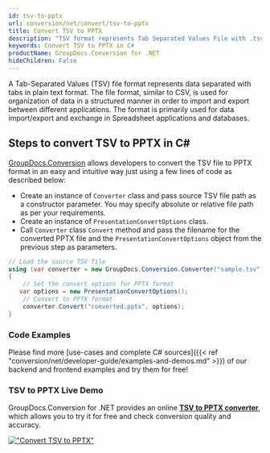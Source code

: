 ```yaml
---
id: tsv-to-pptx
url: conversion/net/convert/tsv-to-pptx
title: Convert TSV to PPTX
description: "TSV format represents Tab Separated Values File with .tsv extension. Learn how to convert TSV to PPTX file programmatically in C# language using GroupDocs.Conversion for .NET library."
keywords: Convert TSV to PPTX in C#
productName: GroupDocs.Conversion for .NET
hideChildren: False
---
```


A Tab-Separated Values (TSV) file format represents data separated with tabs in plain text format. The file format, similar to CSV, is used for organization of data in a structured manner in order to import and export between different applications. The format is primarily used for data import/export and exchange in Spreadsheet applications and databases. 

## Steps to convert TSV to PPTX in C#

[GroupDocs.Conversion](https://products.groupdocs.com/conversion/net) allows developers to convert the TSV file to PPTX format in an easy and intuitive way just using a few lines of code as described below:

* Create an instance of `Converter` class and pass source TSV file path as a constructor parameter. You may specify absolute or relative file path as per your requirements. 
* Create an instance of `PresentationConvertOptions` class.
* Call `Converter` class `Convert` method and pass the filename for the converted PPTX file and the `PresentationConvertOptions` object from the previous step as parameters.

```csharp
// Load the source TSV file
using (var converter = new GroupDocs.Conversion.Converter("sample.tsv"))
{
    // Set the convert options for PPTX format
   var options = new PresentationConvertOptions();
    // Convert to PPTX format
    converter.Convert("converted.pptx", options);
}
```

### Code Examples

Please find more [use-cases and complete C# sources]({{< ref "conversion/net/developer-guide/examples-and-demos.md" >}}) of our backend and frontend examples and try them for free!

### TSV to PPTX Live Demo

GroupDocs.Conversion for .NET provides an online [**TSV to PPTX converter**](https://products.groupdocs.app/conversion/tsv-to-pptx), which allows you to try it for free and check conversion quality and accuracy.

[!["Convert TSV to PPTX"](conversion/net/images/convert-to-pptx/convert-tsv-to-pptx.png)](https://products.groupdocs.app/conversion/tsv-to-pptx)